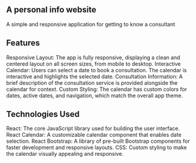 ## A personal info website
A simple and responsive application for getting to know a consultant 
## Features
Responsive Layout: The app is fully responsive, displaying a clean and centered layout on all screen sizes, from mobile to desktop.
Interactive Calendar: Users can select a date to book a consultation. The calendar is interactive and highlights the selected date.
Consultation Information: A brief description of the consultation service is provided alongside the calendar for context.
Custom Styling: The calendar has custom colors for dates, active dates, and navigation, which match the overall app theme.
## Technologies Used
React: The core JavaScript library used for building the user interface.
React Calendar: A customizable calendar component that enables date selection.
React Bootstrap: A library of pre-built Bootstrap components for faster development and responsive layouts.
CSS: Custom styling to make the calendar visually appealing and responsive.
